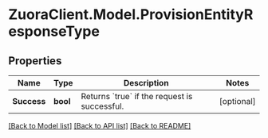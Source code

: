 # ZuoraClient.Model.ProvisionEntityResponseType

## Properties

Name | Type | Description | Notes
------------ | ------------- | ------------- | -------------
**Success** | **bool** | Returns &#x60;true&#x60; if the request is successful. | [optional] 

[[Back to Model list]](../README.md#documentation-for-models) [[Back to API list]](../README.md#documentation-for-api-endpoints) [[Back to README]](../README.md)

